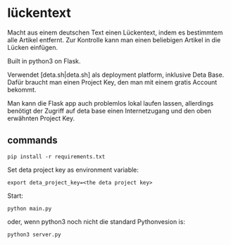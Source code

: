 # lückentext

Macht aus einem deutschen Text einen Lückentext, indem es bestimmtem alle Artikel entfernt. Zur Kontrolle kann man einen beliebigen Artikel in die Lücken einfügen.

Built in python3 on Flask.

Verwendet [deta.sh|deta.sh] als deployment platform, inklusive Deta Base. Dafür braucht man einen Project Key, den man mit einem gratis Account bekommt.

Man kann die Flask app auch problemlos lokal laufen lassen, allerdings benötigt der Zugriff auf deta base einen Internetzugang und den oben erwähnten Project Key.

## commands

```
pip install -r requirements.txt
```

Set deta project key as environment variable:
```
export deta_project_key=<the deta project key>
```

Start:
```
python main.py
```
oder, wenn python3 noch nicht die standard Pythonvesion is:

```
python3 server.py
```

